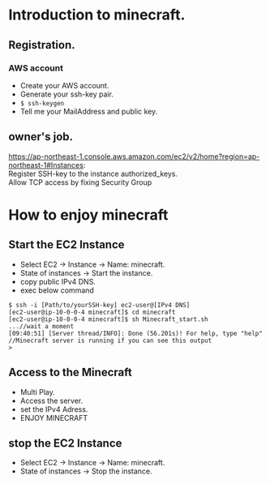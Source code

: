 # Introduction to minecraft. 

## Registration.  
### AWS account
  - Create your AWS account.  
  - Generate your ssh-key pair.   
  - ```$ ssh-keygen```   
  - Tell me your MailAddress and public key.  


## owner's job.  
https://ap-northeast-1.console.aws.amazon.com/ec2/v2/home?region=ap-northeast-1#Instances:   
Register SSH-key to the instance authorized_keys.  
Allow TCP access by fixing Security Group

  

# How to enjoy minecraft 
## Start the EC2 Instance
- Select EC2 -> Instance -> Name: minecraft.  
- State of instances -> Start the instance.  
- copy public IPv4 DNS.  
- exec below command
```
$ ssh -i [Path/to/yourSSH-key] ec2-user@[IPv4 DNS]
[ec2-user@ip-10-0-0-4 minecraft]$ cd minecraft
[ec2-user@ip-10-0-0-4 minecraft]$ sh Minecraft_start.sh
...//wait a moment
[09:40:51] [Server thread/INFO]: Done (56.201s)! For help, type "help" //Minecraft server is running if you can see this output
>
```
  
## Access to the Minecraft
- Multi Play.  
- Access the server.  
- set the IPv4 Adress.  
- ENJOY MINECRAFT


  
## stop the EC2 Instance
- Select EC2 -> Instance -> Name: minecraft.  
- State of instances -> Stop the instance.  
